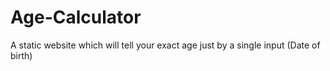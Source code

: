 # Age-Calculator
A static website which will tell your exact age just by a single input (Date of birth)

